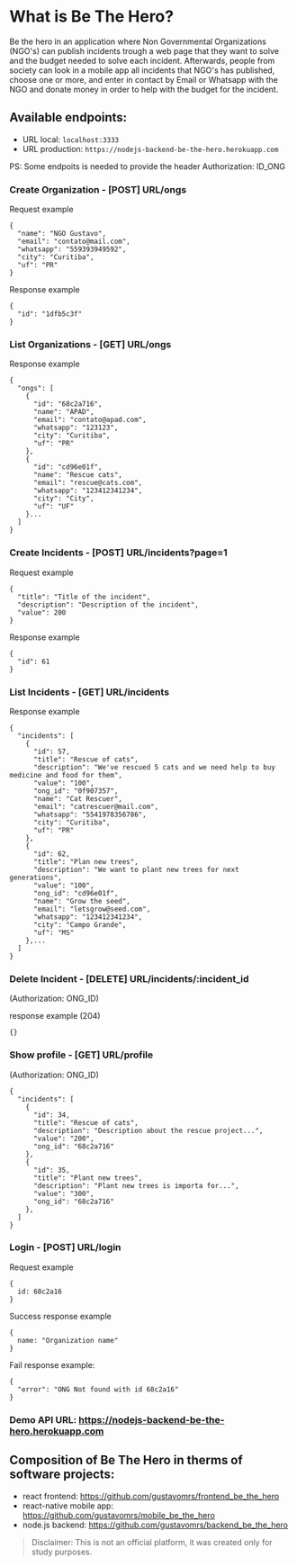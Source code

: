 # What is Be The Hero?

Be the hero in an application where Non Governmental Organizations (NGO's) can publish incidents trough a web page that they want to solve and the budget needed to solve each incident. Afterwards, people from society can look in a mobile app all incidents that NGO's has published, choose one or more, and enter in contact by Email or Whatsapp with the NGO and donate money in order to help with the budget for the incident.

## Available endpoints:

- URL local: `localhost:3333`
- URL production: `https://nodejs-backend-be-the-hero.herokuapp.com`

PS: Some endpoits is needed to provide the header Authorization: ID_ONG


### Create Organization - [POST] URL/ongs


Request example
```
{
  "name": "NGO Gustavo",
  "email": "contato@mail.com",
  "whatsapp": "559393949592",
  "city": "Curitiba",
  "uf": "PR"
}
```

Response example
```
{
  "id": "1dfb5c3f"
}
```


### List Organizations - [GET] URL/ongs

Response example
```
{
  "ongs": [
    {
      "id": "68c2a716",
      "name": "APAD",
      "email": "contato@apad.com",
      "whatsapp": "123123",
      "city": "Curitiba",
      "uf": "PR"
    },
    {
      "id": "cd96e01f",
      "name": "Rescue cats",
      "email": "rescue@cats.com",
      "whatsapp": "123412341234",
      "city": "City",
      "uf": "UF"
    }...
  ]
}
```


### Create Incidents - [POST] URL/incidents?page=1



Request example
```
{
  "title": "Title of the incident",
  "description": "Description of the incident",
  "value": 200
}
```

Response example
```
{
  "id": 61
}
```


### List Incidents - [GET] URL/incidents

Response example
```
{
  "incidents": [
    {
      "id": 57,
      "title": "Rescue of cats",
      "description": "We've rescued 5 cats and we need help to buy medicine and food for them",
      "value": "100",
      "ong_id": "0f907357",
      "name": "Cat Rescuer",
      "email": "catrescuer@mail.com",
      "whatsapp": "5541978356786",
      "city": "Curitiba",
      "uf": "PR"
    },
    {
      "id": 62,
      "title": "Plan new trees",
      "description": "We want to plant new trees for next generations",
      "value": "100",
      "ong_id": "cd96e01f",
      "name": "Grow the seed",
      "email": "letsgrow@seed.com",
      "whatsapp": "123412341234",
      "city": "Campo Grande",
      "uf": "MS"
    },...
  ]
}
```

### Delete Incident - [DELETE] URL/incidents/:incident_id

(Authorization: ONG_ID)

response example (204)
```
{}
```

### Show profile - [GET] URL/profile
(Authorization: ONG_ID)

```
{
  "incidents": [
    {
      "id": 34,
      "title": "Rescue of cats",
      "description": "Description about the rescue project...",
      "value": "200",
      "ong_id": "68c2a716"
    },
    {
      "id": 35,
      "title": "Plant new trees",
      "description": "Plant new trees is importa for...",
      "value": "300",
      "ong_id": "68c2a716"
    },
  ]
}
```

### Login - [POST] URL/login

Request example
```
{
  id: 68c2a16
}
```

Success response example
```
{
  name: "Organization name"
}
```

Fail response example:
```
{
  "error": "ONG Not found with id 68c2a16"
}
```

### Demo API URL: https://nodejs-backend-be-the-hero.herokuapp.com


## Composition of Be The Hero in therms of software projects:

- react frontend: https://github.com/gustavomrs/frontend_be_the_hero
- react-native mobile app: https://github.com/gustavomrs/mobile_be_the_hero
- node.js backend: https://github.com/gustavomrs/backend_be_the_hero


> Disclaimer: This is not an official platform, it was created only for study purposes.